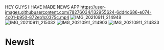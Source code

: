 HEY GUYS 
I HAVE MADE NEWS APP
https://user-images.githubusercontent.com/78276034/132955624-6dd4c686-e074-4c01-b950-872eb1c0375c.mp4
![IMG_20210911_214948](https://user-images.githubusercontent.com/78276034/132955627-c9c46475-5c28-43c8-8b94-93ba8fbe0cdb.jpg)
![IMG_20210911_215032](https://user-images.githubusercontent.com/78276034/132955628-63e50980-d1ac-4207-9548-218cd60f6c8e.jpg)
![IMG_20210911_214903](https://user-images.githubusercontent.com/78276034/132955631-16417cad-0414-456c-bad7-6da59141dde0.jpg)
![IMG_20210911_214833](https://user-images.githubusercontent.com/78276034/132955633-d3e8d53a-a0ec-4b64-8bf5-d6df6f027b5a.jpg)
# NewsIt
